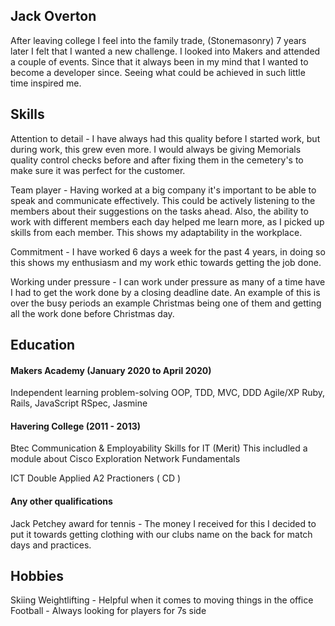 ## Jack Overton

After leaving college I feel into the family trade, (Stonemasonry) 7 years later I felt that I wanted a new challenge. I looked into Makers and attended a couple of events. Since that it always been in my mind that I wanted to become a developer since. Seeing what could be achieved in such little time inspired me.

## Skills

Attention to detail - I have always had this quality before I started work, but during work, this grew even more. I would always be giving Memorials quality control checks before and after fixing them in the cemetery's to make sure it was perfect for the customer.

Team player - Having worked at a big company it's important to be able to speak and communicate effectively. This could be actively listening to the members about their suggestions on the tasks ahead. Also, the ability to work with different members each day helped me learn more, as I picked up skills from each member. This shows my adaptability in the workplace.

Commitment - I have worked 6 days a week for the past 4 years, in doing so this shows my enthusiasm and my work ethic towards getting the job done. 

Working under pressure - I can work under pressure as many of a time have I had to get the work done by a closing deadline date. An example of this is over the busy periods an example Christmas being one of them and getting all the work done before Christmas day. 


## Education

#### Makers Academy (January 2020 to April 2020)

Independent learning
problem-solving
OOP, TDD, MVC, DDD
Agile/XP
Ruby, Rails, JavaScript
RSpec, Jasmine


#### Havering College (2011 - 2013)

Btec Communication  & Employability Skills for IT  (Merit)
This includled a module about Cisco Exploration Network Fundamentals   

ICT Double Applied A2   Practioners                ( CD  )



#### Any other qualifications

Jack Petchey award for tennis - The money I received for this I decided to put it towards getting clothing with our clubs name on the back for match days and practices.

## Hobbies
Skiing 
Weightlifting - Helpful when it comes to moving things in the office 
Football - Always looking for players for 7s side  

